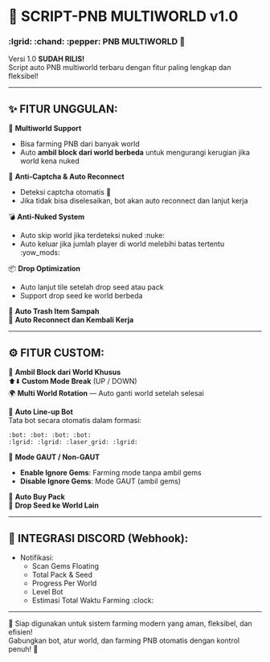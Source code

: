 
# 🚀 SCRIPT-PNB MULTIWORLD v1.0

### :lgrid: :chand: :pepper: PNB MULTIWORLD 👊  
Versi 1.0 **SUDAH RILIS!**  
Script auto PNB multiworld terbaru dengan fitur paling lengkap dan fleksibel!

---

## ✨ FITUR UNGGULAN:

🔁 **Multiworld Support**  
- Bisa farming PNB dari banyak world  
- Auto **ambil block dari world berbeda** untuk mengurangi kerugian jika world kena nuked

🔐 **Anti-Captcha & Auto Reconnect**  
- Deteksi captcha otomatis 🧩  
- Jika tidak bisa diselesaikan, bot akan auto reconnect dan lanjut kerja

💣 **Anti-Nuked System**  
- Auto skip world jika terdeteksi nuked :nuke:  
- Auto keluar jika jumlah player di world melebihi batas tertentu :yow_mods:

📦 **Drop Optimization**  
- Auto lanjut tile setelah drop seed atau pack  
- Support drop seed ke world berbeda

🧹 **Auto Trash Item Sampah**  
🔌 **Auto Reconnect dan Kembali Kerja**

---

## ⚙️ FITUR CUSTOM:

🧱 **Ambil Block dari World Khusus**  
⬆️⬇️ **Custom Mode Break** (UP / DOWN)  
🌍 **Multi World Rotation** — Auto ganti world setelah selesai

🤖 **Auto Line-up Bot**  
Tata bot secara otomatis dalam formasi:
```
:bot: :bot: :bot: :bot:  
:lgrid: :lgrid: :laser_grid: :lgrid:
```

💎 **Mode GAUT / Non-GAUT**  
- **Enable Ignore Gems**: Farming mode tanpa ambil gems  
- **Disable Ignore Gems**: Mode GAUT (ambil gems)

🛒 **Auto Buy Pack**  
🌱 **Drop Seed ke World Lain**

---

## 📡 INTEGRASI DISCORD (Webhook):

- Notifikasi:  
  - Scan Gems Floating  
  - Total Pack & Seed  
  - Progress Per World  
  - Level Bot  
  - Estimasi Total Waktu Farming :clock:

---

💬 Siap digunakan untuk sistem farming modern yang aman, fleksibel, dan efisien!  
Gabungkan bot, atur world, dan farming PNB otomatis dengan kontrol penuh! 👊
